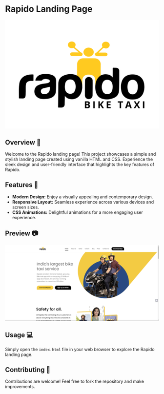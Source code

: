 # Rapido Landing Page

<p align="center">
  <img src="https://raw.githubusercontent.com/Divyesh-5981/rapido-clone-landingpage/276447bc10b72482e9fa7aae898ced51d18fc056/img/logo.svg" alt="Rapido Landing Page Screenshot" width="800" />
</p>

## Overview 🚀

Welcome to the Rapido landing page! This project showcases a simple and stylish landing page created using vanilla HTML and CSS. Experience the sleek design and user-friendly interface that highlights the key features of Rapido.

## Features 🌟

- **Modern Design:** Enjoy a visually appealing and contemporary design.
- **Responsive Layout:** Seamless experience across various devices and screen sizes.
- **CSS Animations:** Delightful animations for a more engaging user experience.

## Preview 📷

![Rapido Landing Page Preview](https://github.com/Divyesh-5981/rapido-clone-landingpage/blob/master/img/rapido.png?raw=true)

## Usage 💻

Simply open the `index.html` file in your web browser to explore the Rapido landing page.

## Contributing 🤝

Contributions are welcome! Feel free to fork the repository and make improvements.
